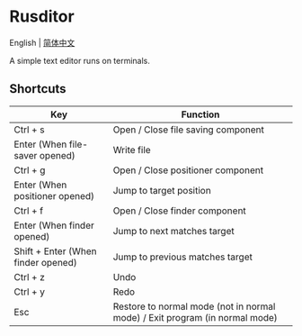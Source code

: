 # Rusditor

English | [简体中文](./README_CN.md)

A simple text editor runs on terminals.

## Shortcuts

| Key | Function |
| --- | --- |
| Ctrl + s | Open / Close file saving component |
| Enter (When file-saver opened) | Write file |
| Ctrl + g | Open / Close positioner component |
| Enter (When positioner opened) | Jump to target position |
| Ctrl + f | Open / Close finder component |
| Enter (When finder opened) | Jump to next matches target |
| Shift + Enter (When finder opened) | Jump to previous matches target |
| Ctrl + z | Undo |
| Ctrl + y | Redo |
| Esc | Restore to normal mode (not in normal mode) / Exit program (in normal mode) |
